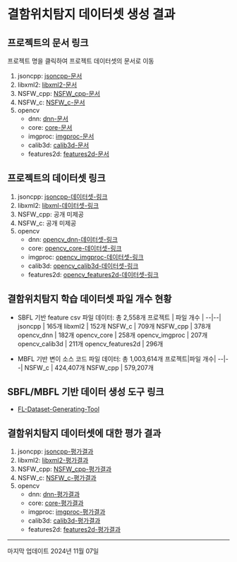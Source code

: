 # 결함위치탐지 데이터셋 생성 결과


## 프로젝트의 문서 링크
프로젝트 명을 클릭하여 프로젝트 데이터셋의 문서로 이동
1. jsoncpp: [jsoncpp-문서](/documents/dataset_description/document-jsoncpp.md)
2. libxml2: [libxml2-문서](/documents/dataset_description/document-libxml2.md)
3. NSFW_cpp: [NSFW_cpp-문서](/documents/dataset_description/document-NSFW_cpp.md)
4. NSFW_c: [NSFW_c-문서](/documents/dataset_description/document-NSFW_c.md)
5. opencv
    * dnn: [dnn-문서](/documents/dataset_description/opencv/document-opencv_dnn.md)
    * core: [core-문서](/documents/dataset_description/opencv/document-opencv_core.md)
    * imgproc: [imgproc-문서](/documents/dataset_description/opencv/document-opencv_imgproc.md)
    * calib3d: [calib3d-문서](/documents/dataset_description/opencv/document-opencv_calib3d.md)
    * features2d: [features2d-문서](/documents/dataset_description/opencv/document-opencv_features2d.md)


## 프로젝트의 데이터셋 링크
1. jsoncpp: [jsoncpp-데이터셋-링크](https://drive.google.com/file/d/1R0HTSE3MHSujkNHrmaOGyFRK-5dA4kEk/view?usp=drive_link)
2. libxml2: [libxml-데이터셋-링크](https://drive.google.com/file/d/10HP8t0W60VNx1oAAhmggFFZfZazHChf3/view?usp=drive_link)
3. NSFW_cpp: 공개 미제공
4. NSFW_c: 공개 미제공
5. opencv
    * dnn: [opencv_dnn-데이터셋-링크](https://drive.google.com/file/d/1mL6lSmlHK4sefuCf0Zl6uOOiftZTh8Wy/view?usp=drive_link)
    * core: [opencv_core-데이터셋-링크](https://drive.google.com/file/d/1gQua9HCkridZxemDJJ2XZfHFxuRiQ1xs/view?usp=drive_link)
    * imgproc: [opencv_imgproc-데이터셋-링크](https://drive.google.com/file/d/14W1waiEUk4oh6p9bewN_za5-vGdQMoj2/view?usp=drive_link)
    * calib3d: [opencv_calib3d-데이터셋-링크](https://drive.google.com/file/d/14xNBpvdK_GpyPe6B_C_tnmHeyl4SjtfQ/view?usp=drive_link)
    * features2d: [opencv_features2d-데이터셋-링크](https://drive.google.com/file/d/17NsIqm2wrB9gi5XW2Q9hf-iGqtJN6WHy/view?usp=drive_link)


## 결함위치탐지 학습 데이터셋 파일 개수 현황
* SBFL 기반 feature csv 파일 데이터: 총 2,558개
    프로젝트 | 파일 개수 |
    --|--|
    jsoncpp | 165개
    libxml2 | 152개
    NSFW_c | 709개
    NSFW_cpp | 378개
    opencv_dnn | 182개
    opencv_core | 258개
    opencv_imgproc | 207개
    opencv_calib3d | 211개
    opencv_features2d | 296개

* MBFL 기반 변이 소스 코드 파일 데이터: 총 1,003,614개
    프로젝트|파일 개수|
    --|--|
    NSFW_c | 424,407개
    NSFW_cpp | 579,207개


## SBFL/MBFL 기반 데이터 생성 도구 링크
* [FL-Dataset-Generating-Tool](/documents/README-kor.md)

## 결함위치탐지 데이터셋에 대한 평가 결과
1. jsoncpp: [jsoncpp-평가결과](/documents/dataset_description/document-jsoncpp.md#9-데이터셋의-오류-탐지-정확도-평가-총-165개-버그-버전-총-363개-함수)
2. libxml2: [libxml2-평가결과](/documents/dataset_description/document-libxml2.md#9-데이터셋의-결함-위치-탐지-정확도-평가-총-152개-버그-버전-총-918개-함수)
3. NSFW_cpp: [NSFW_cpp-평가결과](/documents/dataset_description/document-NSFW_cpp.md#9-데이터셋의-결함-위치-탐지-정확도-평가-총-378개-버그-버전)
4. NSFW_c: [NSFW_c-평가결과](/documents/dataset_description/document-NSFW_c.md#9-데이터셋의-결함-위치-탐지-정확도-평가-총-709개-버그-버전)
5. opencv
    * dnn: [dnn-평가결과](/documents/dataset_description/opencv/document-opencv_dnn.md#9-데이터셋의-결함-위치-탐지-정확도-평가-총-182개-버그-버전)
    * core: [core-평가결과](/documents/dataset_description/opencv/document-opencv_core.md#9-데이터셋의-결함-위치-탐지-정확도-평가-총-258개-버그-버전)
    * imgproc: [imgproc-평가결과](/documents/dataset_description/opencv/document-opencv_imgproc.md#9-데이터셋의-결함-위치-탐지-정확도-평가-총-207개-버그-버전)
    * calib3d: [calib3d-평가결과](/documents/dataset_description/opencv/document-opencv_calib3d.md#9-데이터셋의-결함-위치-탐지-정확도-평가-총-211개-버그-버전)
    * features2d: [features2d-평가결과](/documents/dataset_description/opencv/document-opencv_features2d.md#9-데이터셋의-결함-위치-탐지-정확도-평가-총-296개-버그-버전)

---
마지막 업데이트 2024년 11월 07일
